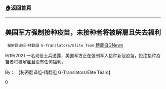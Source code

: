 ###  [:house:返回首頁](https://github.com/ourhimalayas/txt)
---


## 美国军方强制接种疫苗，未接种者将被解雇且失去福利
` 秘密翻译组-精翻组 G-Translators/Elite Team` [轉載自GNews](https://gnews.org/zh-hans/1544719/)

9/19/2021 一名现役士兵透露，美国军方正在强制军人接种新冠疫苗，拒绝接种疫苗者将被解雇且没有任何福利。

By： 【秘密翻译组-精翻组 G-Translators/Elite Team】

0
